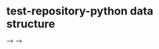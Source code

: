 # test-repository-python data structure 
<!-- https://github.com/habtamuabera/test-repos --> --> -->